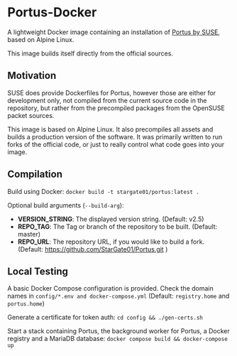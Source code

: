 # Portus-Docker
A lightweight Docker image containing an installation of [Portus by SUSE](https://github.com/SUSE/Portus.git), based on Alpine Linux.

This image builds itself directly from the official sources.

## Motivation

SUSE does provide Dockerfiles for Portus, however those are either for development only, not compiled from the current source code in the repository, but rather from the precompiled packages from the OpenSUSE packet sources.

This image is based on Alpine Linux. It also precompiles all assets and builds a production version of the software. It was primarily written to run forks of the official code, or just to really control what code goes into your image.

## Compilation
Build using Docker: `docker build -t stargate01/portus:latest .`

Optional build arguments (`--build-arg`):
 - **VERSION_STRING**: The displayed version string. (Default: v2.5)
 - **REPO_TAG**: The Tag or branch of the repository to be built. (Default: master)
 - **REPO_URL**: The repository URL, if you would like to build a fork. (Default: https://github.com/StarGate01/Portus.git )

## Local Testing
A basic Docker Compose configuration is provided. Check the domain names in `config/*.env and docker-compose.yml` (Default: `registry.home` and `portus.home`)

Generate a certificate for token auth: `cd config && ./gen-certs.sh`

Start a stack containing Portus, the background worker for Portus, a Docker registry and a MariaDB database: `docker compose build && docker-compose up`

